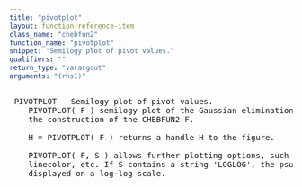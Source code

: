 ```yaml
---
title: "pivotplot"
layout: function-reference-item
class_name: "chebfun2"
function_name: "pivotplot"
snippet: "Semilogy plot of pivot values."
qualifiers: ""
return_type: "varargout"
arguments: "(rhs1)"
---
```


<pre class="help-text"> PIVOTPLOT   Semilogy plot of pivot values.
    PIVOTPLOT( F ) semilogy plot of the Gaussian elimination pivots taken during
    the construction of the CHEBFUN2 F.
 
    H = PIVOTPLOT( F ) returns a handle H to the figure.
 
    PIVOTPLOT( F, S ) allows further plotting options, such as linestyle,
    linecolor, etc. If S contains a string 'LOGLOG', the psuedo sig will be
    displayed on a log-log scale.
</pre>